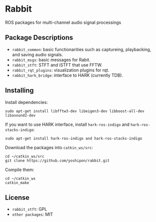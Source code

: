 # Rabbit
ROS packages for multi-channel audio signal processings

## Package Descriptions
* `rabbit_common`: basic functionarities such as captureing, playbacking, and saving audio signals.
* `rabbit_msgs`: basic messages for Rabit.
* `rabbit_stft`: STFT and iSTFT that use FFTW.
* `rabbit_rqt_plugins`: visualization plugins for rqt.
* `rabbit_hark_bridge`: interface to HARK (currently TDB).

## Installing
Install dependencies:

    sudo apt-get install libfftw3-dev libeigen3-dev libboost-all-dev libasound2-dev 

If you want to use HARK interface, install `hark-ros-indigo` and `hark-ros-stacks-indigo`:

    sudo apt-get install hark-ros-indigo and hark-ros-stacks-indigo

Download the packages into `catkin_ws/src`:

    cd ~/catkin_ws/src
    git clone https://github.com/yoshipon/rabbit.git

Compile them:

    cd ~/catkin_ws
    catkin_make


## License
* `rabbit_stft`: GPL
* `other packages`: MIT
